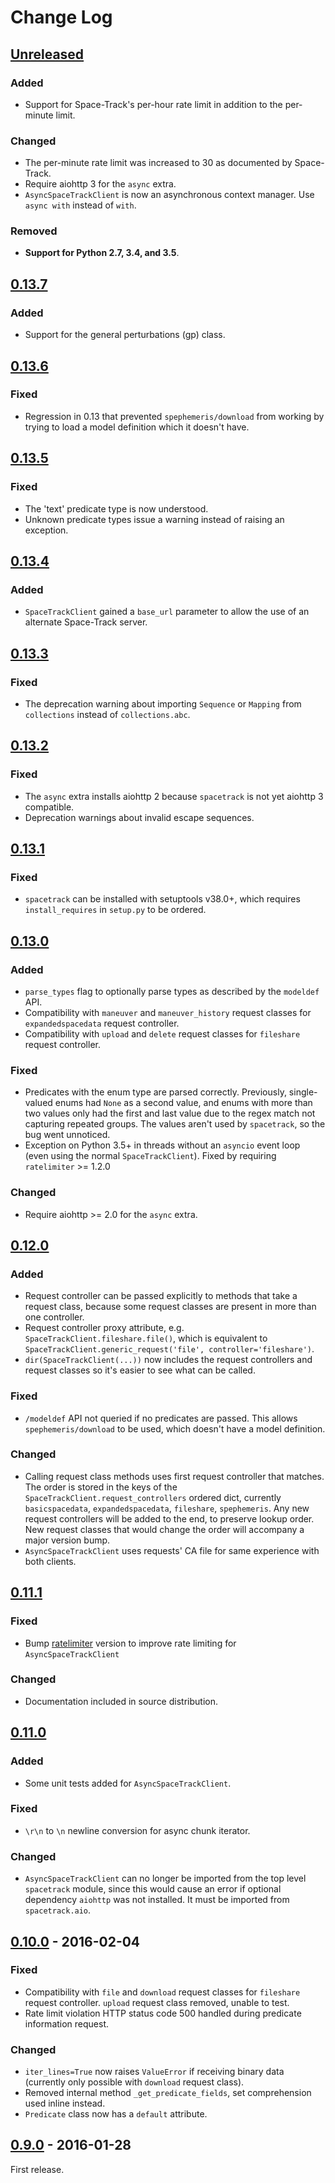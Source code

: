 # Change Log

## [Unreleased][unreleased]
### Added
- Support for Space-Track's per-hour rate limit in addition to the per-minute
  limit.
### Changed
- The per-minute rate limit was increased to 30 as documented by Space-Track.
- Require aiohttp 3 for the `async` extra.
- `AsyncSpaceTrackClient` is now an asynchronous context manager. Use
  `async with` instead of `with`.
### Removed
- **Support for Python 2.7, 3.4, and 3.5**.

## [0.13.7][]
### Added
- Support for the general perturbations (gp) class.

## [0.13.6][]
### Fixed
- Regression in 0.13 that prevented `spephemeris/download` from working by
  trying to load a model definition which it doesn't have.

## [0.13.5][]
### Fixed
- The 'text' predicate type is now understood.
- Unknown predicate types issue a warning instead of raising an exception.

## [0.13.4][]
### Added
- `SpaceTrackClient` gained a `base_url` parameter to allow the use of an
  alternate Space-Track server.

## [0.13.3][]
### Fixed
- The deprecation warning about importing `Sequence` or `Mapping` from
  `collections` instead of `collections.abc`.

## [0.13.2][]
### Fixed
- The `async` extra installs aiohttp 2 because `spacetrack` is not yet aiohttp 3
  compatible.
- Deprecation warnings about invalid escape sequences.

## [0.13.1][]
### Fixed
- `spacetrack` can be installed with setuptools v38.0+, which requires
  `install_requires` in `setup.py` to be ordered.

## [0.13.0]
### Added
- `parse_types` flag to optionally parse types as described by the `modeldef`
  API.
- Compatibility with `maneuver` and `maneuver_history` request classes for
  `expandedspacedata` request controller.
- Compatibility with `upload` and `delete` request classes for `fileshare`
  request controller.
### Fixed
- Predicates with the enum type are parsed correctly. Previously, single-valued
  enums had `None` as a second value, and enums with more than two values only
  had the first and last value due to the regex match not capturing repeated
  groups. The values aren't used by `spacetrack`, so the bug went unnoticed.
- Exception on Python 3.5+ in threads without an `asyncio` event loop (even
  using the normal `SpaceTrackClient`). Fixed by requiring `ratelimiter` >= 1.2.0
### Changed
- Require aiohttp >= 2.0 for the `async` extra.

## [0.12.0]
### Added
- Request controller can be passed explicitly to methods that take a request
  class, because some request classes are present in more than one controller.
- Request controller proxy attribute, e.g. `SpaceTrackClient.fileshare.file()`,
  which is equivalent to
  `SpaceTrackClient.generic_request('file', controller='fileshare')`.
- `dir(SpaceTrackClient(...))` now includes the request controllers and request
  classes so it's easier to see what can be called.

### Fixed
- `/modeldef` API not queried if no predicates are passed. This allows
  `spephemeris/download` to be used, which doesn't have a model definition.

### Changed
- Calling request class methods uses first request controller that matches. The
  order is stored in the keys of the `SpaceTrackClient.request_controllers`
  ordered dict, currently `basicspacedata`, `expandedspacedata`, `fileshare`,
  `spephemeris`. Any new request controllers will be added to the end, to
  preserve lookup order. New request classes that would change the order will
  accompany a major version bump.
- `AsyncSpaceTrackClient` uses requests' CA file for same experience with both
  clients.

## [0.11.1]
### Fixed
- Bump [ratelimiter] version to improve rate limiting for
  `AsyncSpaceTrackClient`

### Changed
- Documentation included in source distribution.

[ratelimiter]: https://pypi.python.org/pypi/ratelimiter


## [0.11.0]
### Added
- Some unit tests added for `AsyncSpaceTrackClient`.

### Fixed
- `\r\n` to `\n` newline conversion for async chunk iterator.

### Changed
- `AsyncSpaceTrackClient` can no longer be imported from the top level
  `spacetrack` module, since this would cause an error if optional
  dependency `aiohttp` was not installed. It must be imported from
  `spacetrack.aio`.

## [0.10.0] - 2016-02-04
### Fixed
- Compatibility with `file` and `download` request classes for `fileshare`
  request controller. `upload` request class removed, unable to test.
- Rate limit violation HTTP status code 500 handled during predicate
  information request.

### Changed
- `iter_lines=True` now raises `ValueError` if receiving binary data (currently
  only possible with `download` request class).
- Removed internal method `_get_predicate_fields`, set comprehension used
  inline instead.
- `Predicate` class now has a `default` attribute.

## [0.9.0] - 2016-01-28

First release.

[unreleased]: https://github.com/python-astrodynamics/spacetrack/compare/0.13.7...HEAD
[0.13.7]: https://github.com/python-astrodynamics/spacetrack/compare/0.13.6...0.13.7
[0.13.6]: https://github.com/python-astrodynamics/spacetrack/compare/0.13.5...0.13.6
[0.13.5]: https://github.com/python-astrodynamics/spacetrack/compare/0.13.4...0.13.5
[0.13.4]: https://github.com/python-astrodynamics/spacetrack/compare/0.13.3...0.13.4
[0.13.3]: https://github.com/python-astrodynamics/spacetrack/compare/0.13.2...0.13.3
[0.13.2]: https://github.com/python-astrodynamics/spacetrack/compare/0.13.1...0.13.2
[0.13.1]: https://github.com/python-astrodynamics/spacetrack/compare/0.13.0...0.13.1
[0.13.0]: https://github.com/python-astrodynamics/spacetrack/compare/0.12.0...0.13.0
[0.12.0]: https://github.com/python-astrodynamics/spacetrack/compare/0.11.1...0.12.0
[0.11.1]: https://github.com/python-astrodynamics/spacetrack/compare/0.11.0...0.11.1
[0.11.0]: https://github.com/python-astrodynamics/spacetrack/compare/0.10.0...0.11.0
[0.10.0]: https://github.com/python-astrodynamics/spacetrack/compare/0.9.0...0.10.0
[0.9.0]: https://github.com/python-astrodynamics/spacetrack/compare/e5fc088a96ec1557d44931e00500cdcef8349fad...0.9.0

